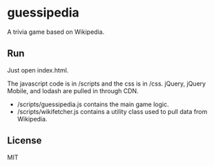 # guessipedia
A trivia game based on Wikipedia.

## Run

Just open index.html.

The javascript code is in /scripts and the css is in /css. jQuery, jQuery Mobile, and lodash are pulled in through CDN.

* /scripts/guessipedia.js contains the main game logic.
* /scripts/wikifetcher.js contains a utility class used to pull data from Wikipedia.

## License

MIT
